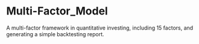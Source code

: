 # Multi-Factor_Model
A multi-factor framework in quantitative investing, including 15 factors, and generating a simple backtesting report.
